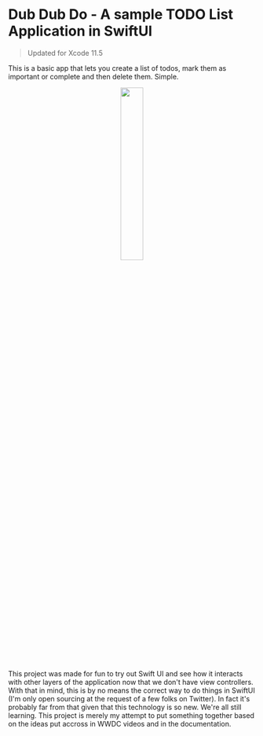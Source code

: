 # Dub Dub Do - A sample TODO List Application in SwiftUI
> Updated for Xcode 11.5

This is a basic app that lets you create a list of todos, mark them as important or complete and then delete them. Simple.

<p align="center">
  <img src="https://github.com/StephenMcMillan/Dub-Dub-Do/blob/master/todoapp.gif" width="30%"/>
</p>

This project was made for fun to try out Swift UI and see how it interacts with other layers of the application now that we don't have view controllers. With that in mind, this is by no means the correct way to do things in SwiftUI (I'm only open sourcing at the request of a few folks on Twitter). In fact it's probably far from that given that this technology is so new. We're all still learning. This project is merely my attempt to put something together based on the ideas put accross in WWDC videos and in the documentation.
